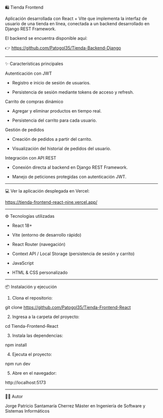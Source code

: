 🛍️ Tienda Frontend

Aplicación desarrollada con React + Vite que implementa la interfaz de usuario de una tienda en línea, conectada a un backend desarrollado en Django REST Framework.

El backend se encuentra disponible aquí:

👉 https://github.com/Patogol35/Tienda-Backend-Django

---

✨ Características principales

Autenticación con JWT

- Registro e inicio de sesión de usuarios.

- Persistencia de sesión mediante tokens de acceso y refresh.


Carrito de compras dinámico

- Agregar y eliminar productos en tiempo real.

- Persistencia del carrito para cada usuario.


Gestión de pedidos

- Creación de pedidos a partir del carrito.

- Visualización del historial de pedidos del usuario.


Integración con API REST

- Conexión directa al backend en Django REST Framework.

- Manejo de peticiones protegidas con autenticación JWT.

--- 

💻 Ver la aplicación desplegada en Vercel:

https://tienda-frontend-react-nine.vercel.app/

---

⚙️ Tecnologías utilizadas

- React 18+

- Vite (entorno de desarrollo rápido)

- React Router (navegación)

- Context API / Local Storage (persistencia de sesión y carrito)

- JavaScript

- HTML & CSS personalizado

--- 

📦 Instalación y ejecución

1. Clona el repositorio:

git clone https://github.com/Patogol35/Tienda-Frontend-React

2. Ingresa a la carpeta del proyecto:

cd Tienda-Frontend-React

3. Instala las dependencias:
  
npm install

4. Ejecuta el proyecto:

npm run dev 

5. Abre en el navegador:
  
http://localhost:5173

---

👨‍💻 Autor

Jorge Patricio Santamaría Cherrez
Máster en Ingeniería de Software y Sistemas Informáticos

